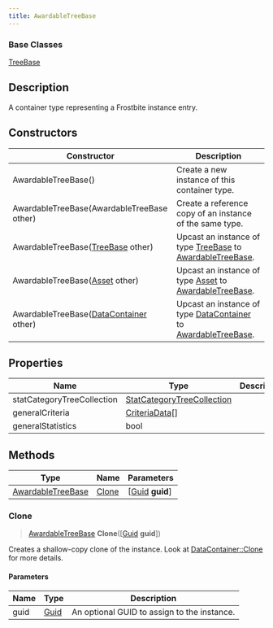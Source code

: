 ```yaml
---
title: AwardableTreeBase
---
```

### Base Classes

[TreeBase](TreeBase)

## Description

A container type representing a Frostbite instance entry.

## Constructors

| Constructor                                                                  | Description                                                                                                               |
| ---------------------------------------------------------------------------- | ------------------------------------------------------------------------------------------------------------------------- |
| AwardableTreeBase()                                                          | Create a new instance of this container type.                                                                             |
| AwardableTreeBase(AwardableTreeBase other)                                   | Create a reference copy of an instance of the same type.                                                                  |
| AwardableTreeBase([TreeBase](TreeBase) other)                                | Upcast an instance of type [TreeBase](TreeBase) to [AwardableTreeBase](AwardableTreeBase).                                |
| AwardableTreeBase([Asset](Asset) other)                                      | Upcast an instance of type [Asset](Asset) to [AwardableTreeBase](AwardableTreeBase).                                      |
| AwardableTreeBase([DataContainer](/vext/ref/shared/class/datacontainer) other) | Upcast an instance of type [DataContainer](/vext/ref/shared/class/datacontainer) to [AwardableTreeBase](AwardableTreeBase). |

## Properties

| Name                       | Type                                                     | Description |
| -------------------------- | -------------------------------------------------------- | ----------- |
| statCategoryTreeCollection | [StatCategoryTreeCollection](StatCategoryTreeCollection) |             |
| generalCriteria            | [CriteriaData](CriteriaData)\[\]                         |             |
| generalStatistics          | bool                                                     |             |

## Methods

| Type                                   | Name            | Parameters                                     |
| -------------------------------------- | --------------- | ---------------------------------------------- |
| [AwardableTreeBase](AwardableTreeBase) | [Clone](#clone) | \[[Guid](/vext/ref/shared/class/guid) **guid**\] |

### Clone

> [AwardableTreeBase](AwardableTreeBase) **Clone**(\[[Guid](/vext/ref/shared/class/guid) **guid**\])

Creates a shallow-copy clone of the instance. Look at [DataContainer::Clone](/vext/ref/shared/class/datacontainer#clone) for more details.

#### Parameters

| Name | Type         | Description                                 |
| ---- | ------------ | ------------------------------------------- |
| guid | [Guid](Guid) | An optional GUID to assign to the instance. |
